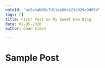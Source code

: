 ```yaml
---
noteId: "4c5e4ab08c7d11ea80de21e029e0d05d"
tags: []
title: First Post on My Sweet New Blog
date: 02-05-2020
author: Onen Simon

---
```


# Sample Post

